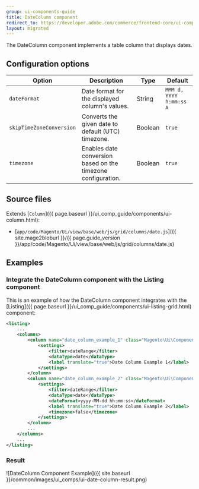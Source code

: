 ```yaml
---
group: ui-components-guide
title: DateColumn component
redirect_to: https://developer.adobe.com/commerce/frontend-core/ui-components/components/date-column/
layout: migrated
---
```


The DateColumn component implements a table column that displays dates.

## Configuration options

| Option | Description | Type | Default |
| --- | --- | --- | --- |
| `dateFormat` | Date format for the displayed column's values. | String | `MMM d, YYYY h:mm:ss A` |
| `skipTimeZoneConversion` | Converts the given date to default (UTC) timezone. | Boolean | `true` |
| `timezone` | Enables date conversion based on the timezone configuration. | Boolean | `true` |

## Source files

Extends [`Column`]({{ page.baseurl }}/ui_comp_guide/components/ui-column.html):

-  [`app/code/Magento/Ui/view/base/web/js/grid/columns/date.js`]({{ site.mage2bloburl }}/{{ page.guide_version }}/app/code/Magento/Ui/view/base/web/js/grid/columns/date.js)

## Examples

### Integrate the DateColumn component with the Listing component

This is an example of how the DateColumn component integrates with the [Listing]({{ page.baseurl }}/ui_comp_guide/components/ui-listing-grid.html) component:

```xml
<listing>
    ...
    <columns>
        <column name="date_column_example_1" class="Magento\Ui\Component\Listing\Columns\Date" component="Magento_Ui/js/grid/columns/date">
            <settings>
                <filter>dateRange</filter>
                <dataType>date</dataType>
                <label translate="true">Date Column Example 1</label>
            </settings>
        </column>
        <column name="date_column_example_2" class="Magento\Ui\Component\Listing\Columns\Date" component="Magento_Ui/js/grid/columns/date">
            <settings>
                <filter>dateRange</filter>
                <dataType>date</dataType>
                <dateFormat>yyyy-MM-dd hh:mm:ss</dateFormat>
                <label translate="true">Date Column Example 2</label>
                <timezone>false</timezone>
            </settings>
        </column>
        ...
    </columns>
    ...
</listing>
```

### Result

![DateColumn Component Example]({{ site.baseurl }}/common/images/ui_comps/ui-date-column-result.png)

